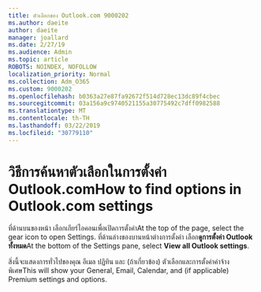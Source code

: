 ```yaml
---
title: ตัวเลือกของ Outlook.com 9000202
ms.author: daeite
author: daeite
manager: joallard
ms.date: 2/27/19
ms.audience: Admin
ms.topic: article
ROBOTS: NOINDEX, NOFOLLOW
localization_priority: Normal
ms.collection: Adm_O365
ms.custom: 9000202
ms.openlocfilehash: b0363a27e87fa92672f514d728ec13dc89f4cbec
ms.sourcegitcommit: 03a156a9c9740521155a30775492c7dff0982588
ms.translationtype: MT
ms.contentlocale: th-TH
ms.lasthandoff: 03/22/2019
ms.locfileid: "30779110"
---
```

# <a name="how-to-find-options-in-outlookcom-settings"></a><span data-ttu-id="a009d-102">วิธีการค้นหาตัวเลือกในการตั้งค่า Outlook.com</span><span class="sxs-lookup"><span data-stu-id="a009d-102">How to find options in Outlook.com settings</span></span>

<span data-ttu-id="a009d-103">ที่ด้านบนของหน้า เลือกเกียร์ไอคอนเพื่อเปิดการตั้งค่า</span><span class="sxs-lookup"><span data-stu-id="a009d-103">At the top of the page, select the gear icon to open Settings.</span></span> <span data-ttu-id="a009d-104">ที่ด้านล่างของบานหน้าต่างการตั้งค่า เลือก**ดูการตั้งค่า Outlook ทั้งหมด**</span><span class="sxs-lookup"><span data-stu-id="a009d-104">At the bottom of the Settings pane, select **View all Outlook settings**.</span></span>

<span data-ttu-id="a009d-105">สิ่งนี้จะแสดงการทั่วไปของคุณ อีเมล ปฏิทิน และ (ถ้าเกี่ยวข้อง) ตัวเลือกและการตั้งค่าค่าจ้างพิเศษ</span><span class="sxs-lookup"><span data-stu-id="a009d-105">This will show your General, Email, Calendar, and (if applicable) Premium settings and options.</span></span>